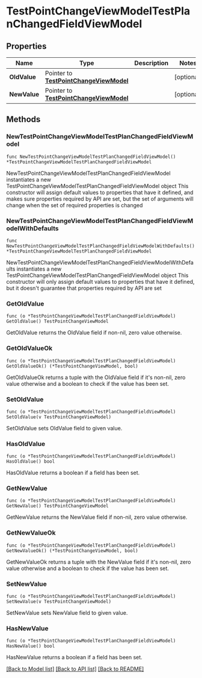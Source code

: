 # TestPointChangeViewModelTestPlanChangedFieldViewModel

## Properties

Name | Type | Description | Notes
------------ | ------------- | ------------- | -------------
**OldValue** | Pointer to [**TestPointChangeViewModel**](TestPointChangeViewModel.md) |  | [optional] 
**NewValue** | Pointer to [**TestPointChangeViewModel**](TestPointChangeViewModel.md) |  | [optional] 

## Methods

### NewTestPointChangeViewModelTestPlanChangedFieldViewModel

`func NewTestPointChangeViewModelTestPlanChangedFieldViewModel() *TestPointChangeViewModelTestPlanChangedFieldViewModel`

NewTestPointChangeViewModelTestPlanChangedFieldViewModel instantiates a new TestPointChangeViewModelTestPlanChangedFieldViewModel object
This constructor will assign default values to properties that have it defined,
and makes sure properties required by API are set, but the set of arguments
will change when the set of required properties is changed

### NewTestPointChangeViewModelTestPlanChangedFieldViewModelWithDefaults

`func NewTestPointChangeViewModelTestPlanChangedFieldViewModelWithDefaults() *TestPointChangeViewModelTestPlanChangedFieldViewModel`

NewTestPointChangeViewModelTestPlanChangedFieldViewModelWithDefaults instantiates a new TestPointChangeViewModelTestPlanChangedFieldViewModel object
This constructor will only assign default values to properties that have it defined,
but it doesn't guarantee that properties required by API are set

### GetOldValue

`func (o *TestPointChangeViewModelTestPlanChangedFieldViewModel) GetOldValue() TestPointChangeViewModel`

GetOldValue returns the OldValue field if non-nil, zero value otherwise.

### GetOldValueOk

`func (o *TestPointChangeViewModelTestPlanChangedFieldViewModel) GetOldValueOk() (*TestPointChangeViewModel, bool)`

GetOldValueOk returns a tuple with the OldValue field if it's non-nil, zero value otherwise
and a boolean to check if the value has been set.

### SetOldValue

`func (o *TestPointChangeViewModelTestPlanChangedFieldViewModel) SetOldValue(v TestPointChangeViewModel)`

SetOldValue sets OldValue field to given value.

### HasOldValue

`func (o *TestPointChangeViewModelTestPlanChangedFieldViewModel) HasOldValue() bool`

HasOldValue returns a boolean if a field has been set.

### GetNewValue

`func (o *TestPointChangeViewModelTestPlanChangedFieldViewModel) GetNewValue() TestPointChangeViewModel`

GetNewValue returns the NewValue field if non-nil, zero value otherwise.

### GetNewValueOk

`func (o *TestPointChangeViewModelTestPlanChangedFieldViewModel) GetNewValueOk() (*TestPointChangeViewModel, bool)`

GetNewValueOk returns a tuple with the NewValue field if it's non-nil, zero value otherwise
and a boolean to check if the value has been set.

### SetNewValue

`func (o *TestPointChangeViewModelTestPlanChangedFieldViewModel) SetNewValue(v TestPointChangeViewModel)`

SetNewValue sets NewValue field to given value.

### HasNewValue

`func (o *TestPointChangeViewModelTestPlanChangedFieldViewModel) HasNewValue() bool`

HasNewValue returns a boolean if a field has been set.


[[Back to Model list]](../README.md#documentation-for-models) [[Back to API list]](../README.md#documentation-for-api-endpoints) [[Back to README]](../README.md)


